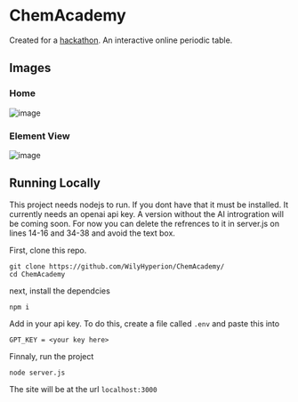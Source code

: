 # ChemAcademy
Created for a [hackathon](https://www.hackakhan.org/). An interactive online periodic table.

## Images
### Home
![image](https://github.com/WilyHyperion/ChemAcademy/assets/97263038/59ec8e0e-a1f7-435c-94c3-5a432af00f54)

### Element View
![image](https://github.com/WilyHyperion/ChemAcademy/assets/97263038/1ff3c4e0-0fea-4d21-a04f-733b7b5f8ef7)


## Running Locally
This project needs nodejs to run. If you dont have that it must be installed.
It currently needs an openai api key. A version without the AI introgration will be coming soon. For now you can delete the refrences to it in server.js on lines 14-16 and 34-38 and avoid the text box. 

First, clone this repo. 
```
git clone https://github.com/WilyHyperion/ChemAcademy/
cd ChemAcademy
```
next, install the dependcies 
```
npm i
```
Add in your api key.
To do this, create a file called `.env` and paste this into
```
GPT_KEY = <your key here>
``` 
Finnaly, run the project
```
node server.js
```
The site will be at the url `localhost:3000`
